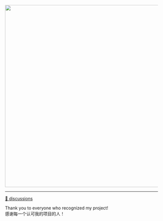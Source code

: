 <img width="600" src="https://github.com/user-attachments/assets/b2261959-3049-436f-87a0-427717b7ef49" />

---

[💬 discussions](https://github.com/bddjr/bddjr/discussions)

Thank you to everyone who recognized my project!  
感谢每一个认可我的项目的人！  
